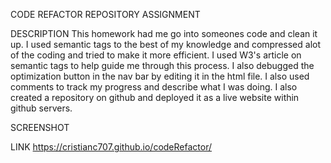 CODE REFACTOR REPOSITORY ASSIGNMENT

DESCRIPTION
This homework had me go into someones code and clean it up. I used semantic tags to the best of my knowledge 
and compressed alot of the coding and tried to make it more efficient. I used W3's article on semantic tags 
to help guide me through this process. I also debugged the optimization button in the nav bar by editing it 
in the html file. I also used comments to track my progress and describe what I was doing. I also created a
repository on github and deployed it as a live website within github servers.


SCREENSHOT



LINK
https://cristianc707.github.io/codeRefactor/
